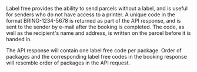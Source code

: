 Label free provides the ability to send parcels without a label, and is useful for senders who do not have access to a printer. A unique code in the format BRING-1234-5678 is returned as part of the API response, and is sent to the sender by e-mail after the booking is completed. 
The code, as well as the recipient's name and address, is written on the parcel before it is handed in.

The API response will contain one label free code per package. Order of packages and the corresponding label free codes in the booking response will resemble order of packages in the API request.
